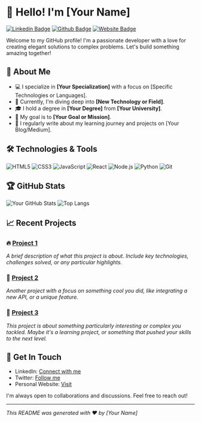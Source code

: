 # 👋 Hello! I'm [Your Name]

[![Linkedin Badge](https://img.shields.io/badge/-YourLinkedin-blue?style=flat-square&logo=Linkedin&logoColor=white&link=https://www.linkedin.com/in/yourlinkedin/)](https://www.linkedin.com/in/yourlinkedin/)
[![Github Badge](https://img.shields.io/badge/-YourGithub-black?style=flat-square&logo=Github&logoColor=white&link=https://github.com/yourgithub/)](https://github.com/yourgithub/)
[![Website Badge](https://img.shields.io/badge/Website-YourWebsite-green)](https://yourwebsite.com/)

Welcome to my GitHub profile! I'm a passionate developer with a love for creating elegant solutions to complex problems. Let's build something amazing together!

## 🚀 About Me

- 💻 I specialize in **[Your Specialization]** with a focus on [Specific Technologies or Languages].
- 🌱 Currently, I'm diving deep into **[New Technology or Field]**.
- 🎓 I hold a degree in **[Your Degree]** from **[Your University]**.
- 🎯 My goal is to **[Your Goal or Mission]**.
- 📝 I regularly write about my learning journey and projects on [Your Blog/Medium].

## 🛠️ Technologies & Tools

![HTML5](https://img.shields.io/badge/-HTML5-E34F26?style=flat-square&logo=html5&logoColor=white)
![CSS3](https://img.shields.io/badge/-CSS3-1572B6?style=flat-square&logo=css3)
![JavaScript](https://img.shields.io/badge/-JavaScript-F7DF1E?style=flat-square&logo=javascript&logoColor=black)
![React](https://img.shields.io/badge/-React-61DAFB?style=flat-square&logo=react&logoColor=black)
![Node.js](https://img.shields.io/badge/-Node.js-339933?style=flat-square&logo=node.js&logoColor=white)
![Python](https://img.shields.io/badge/-Python-3776AB?style=flat-square&logo=python&logoColor=white)
![Git](https://img.shields.io/badge/-Git-F05032?style=flat-square&logo=git&logoColor=white)

## 🏆 GitHub Stats

![Your GitHub Stats](https://github-readme-stats.vercel.app/api?username=yourgithub&show_icons=true&theme=radical)
![Top Langs](https://github-readme-stats.vercel.app/api/top-langs/?username=yourgithub&layout=compact&theme=radical)

## 📈 Recent Projects

### 🔥 [Project 1](https://github.com/yourgithub/project1)
_A brief description of what this project is about. Include key technologies, challenges solved, or any particular highlights._

### 🌟 [Project 2](https://github.com/yourgithub/project2)
_Another project with a focus on something cool you did, like integrating a new API, or a unique feature._

### 🧠 [Project 3](https://github.com/yourgithub/project3)
_This project is about something particularly interesting or complex you tackled. Maybe it's a learning project, or something that pushed your skills to the next level._

## 🎉 Get In Touch

- LinkedIn: [Connect with me](https://www.linkedin.com/in/yourlinkedin/)
- Twitter: [Follow me](https://twitter.com/yourtwitter)
- Personal Website: [Visit](https://yourwebsite.com/)

I'm always open to collaborations and discussions. Feel free to reach out!

---

_This README was generated with ❤️ by [Your Name]_
